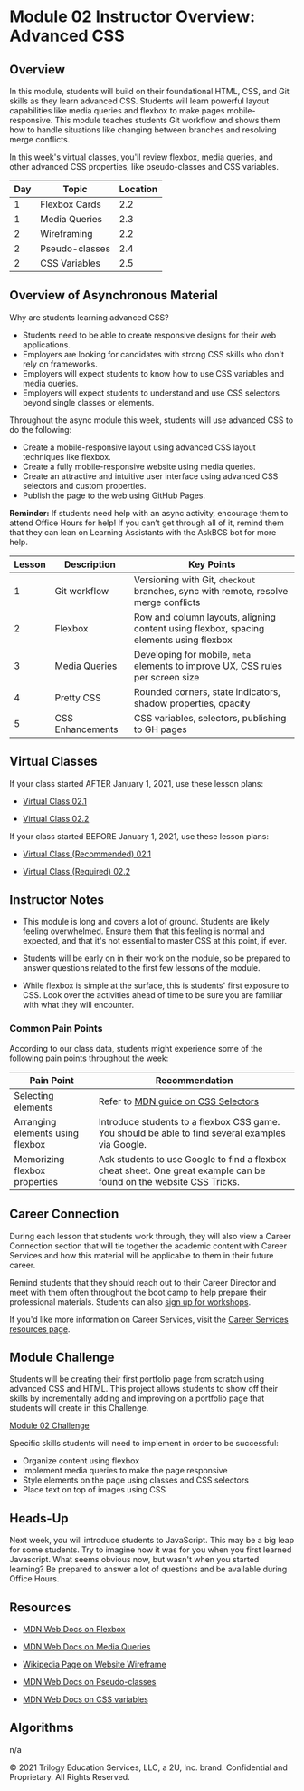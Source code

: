 # Module 02 Instructor Overview: Advanced CSS

## Overview

In this module, students will build on their foundational HTML, CSS, and Git skills as they learn advanced CSS. Students will learn powerful layout capabilities like media queries and flexbox to make pages mobile-responsive. This module teaches students Git workflow and shows them how to handle situations like changing between branches and resolving merge conflicts.

In this week's virtual classes, you'll review flexbox, media queries, and other advanced CSS properties, like pseudo-classes and CSS variables.

| Day | Topic          | Location |
| --- | -------------- | -------- |
| 1   | Flexbox Cards  | 2.2      |
| 1   | Media Queries  | 2.3      |
| 2   | Wireframing    | 2.2      |
| 2   | Pseudo-classes | 2.4      |
| 2   | CSS Variables  | 2.5      |

## Overview of Asynchronous Material

Why are students learning advanced CSS?

* Students need to be able to create responsive designs for their web applications.
* Employers are looking for candidates with strong CSS skills who don't rely on frameworks.
* Employers will expect students to know how to use CSS variables and media queries.
* Employers will expect students to understand and use CSS selectors beyond single classes or elements.

Throughout the async module this week, students will use advanced CSS to do the following:

* Create a mobile-responsive layout using advanced CSS layout techniques like flexbox.
* Create a fully mobile-responsive website using media queries.
* Create an attractive and intuitive user interface using advanced CSS selectors and custom properties.
* Publish the page to the web using GitHub Pages.

**Reminder:** If students need help with an async activity, encourage them to attend Office Hours for help! If you can’t get through all of it, remind them that they can lean on Learning Assistants with the AskBCS bot for more help.

| Lesson | Description      | Key Points                                                                             |
| ------ | ---------------- | -------------------------------------------------------------------------------------- |
| 1      | Git workflow     | Versioning with Git, `checkout` branches, sync with remote, resolve merge conflicts    |
| 2      | Flexbox          | Row and column layouts, aligning content using flexbox, spacing elements using flexbox |
| 3      | Media Queries    | Developing for mobile, `meta` elements to improve UX, CSS rules per screen size        |
| 4      | Pretty CSS       | Rounded corners, state indicators, shadow properties, opacity                          |
| 5      | CSS Enhancements | CSS variables, selectors, publishing to GH pages                                       |

## Virtual Classes

If your class started AFTER January 1, 2021, use these lesson plans:

* [Virtual Class 02.1](./02.1-REQUIRED.md)

* [Virtual Class 02.2](./02.2-REQUIRED.md)

If your class started BEFORE January 1, 2021, use these lesson plans:

* [Virtual Class (Recommended) 02.1](./02.1-RECOMMENDED.md)

* [Virtual Class (Required) 02.2](./02.2-REQUIRED.md)

## Instructor Notes

* This module is long and covers a lot of ground. Students are likely feeling overwhelmed. Ensure them that this feeling is normal and expected, and that it's not essential to master CSS at this point, if ever.

* Students will be early on in their work on the module, so be prepared to answer questions related to the first few lessons of the module.

* While flexbox is simple at the surface, this is students' first exposure to CSS. Look over the activities ahead of time to be sure you are familiar with what they will encounter.

### Common Pain Points

According to our class data, students might experience some of the following pain points throughout the week:

| Pain Point                       | Recommendation                                                                                                      |
| -------------------------------- | ------------------------------------------------------------------------------------------------------------------- |
| Selecting elements               | Refer to [MDN guide on CSS Selectors](https://developer.mozilla.org/en-US/docs/Learn/CSS/Building_blocks/Selectors) |
| Arranging elements using flexbox | Introduce students to a flexbox CSS game. You should be able to find several examples via Google.               |
| Memorizing flexbox properties    | Ask students to use Google to find a flexbox cheat sheet. One great example can be found on the website CSS Tricks. |

## Career Connection

During each lesson that students work through, they will also view a Career Connection section that will tie together the academic content with Career Services and how this material will be applicable to them in their future career.

Remind students that they should reach out to their Career Director and meet with them often throughout the boot camp to help prepare their professional materials. Students can also [sign up for workshops](https://careerservicesonlineevents.splashthat.com/).

If you'd like more information on Career Services, visit the [Career Services resources page](https://mycareerspot.org/).

## Module Challenge

Students will be creating their first portfolio page from scratch using advanced CSS and HTML. This project allows students to show off their skills by incrementally adding and improving on a portfolio page that students will create in this Challenge.

[Module 02 Challenge](../../01-Class-Content/02-Advanced-CSS/02-Challenge)

Specific skills students will need to implement in order to be successful:

* Organize content using flexbox
* Implement media queries to make the page responsive
* Style elements on the page using classes and CSS selectors
* Place text on top of images using CSS

## Heads-Up

Next week, you will introduce students to JavaScript. This may be a big leap for some students. Try to imagine how it was for you when you first learned Javascript. What seems obvious now, but wasn't when you started learning? Be prepared to answer a lot of questions and be available during Office Hours.

## Resources

* [MDN Web Docs on Flexbox](https://developer.mozilla.org/en-US/docs/Learn/CSS/CSS_layout/Flexbox)

* [MDN Web Docs on Media Queries](https://developer.mozilla.org/en-US/docs/Web/CSS/Media_Queries/Using_media_queries)

* [Wikipedia Page on Website Wireframe](https://en.wikipedia.org/wiki/Website_wireframe)

* [MDN Web Docs on Pseudo-classes](https://developer.mozilla.org/en-US/docs/Web/CSS/Pseudo-classes)

* [MDN Web Docs on CSS variables](https://developer.mozilla.org/en-US/docs/Web/CSS/Using_CSS_custom_properties)

## Algorithms

n/a

© 2021 Trilogy Education Services, LLC, a 2U, Inc. brand. Confidential and Proprietary. All Rights Reserved.

